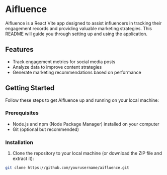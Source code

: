 # Aifluence

Aifluence is a React Vite app designed to assist influencers in tracking their engagement records and providing valuable marketing strategies. This README will guide you through setting up and using the application.

## Features

- Track engagement metrics for social media posts
- Analyze data to improve content strategies
- Generate marketing recommendations based on performance

## Getting Started

Follow these steps to get Aifluence up and running on your local machine:

### Prerequisites

- Node.js and npm (Node Package Manager) installed on your computer
- Git (optional but recommended)

### Installation

1. Clone the repository to your local machine (or download the ZIP file and extract it):

```bash
git clone https://github.com/yourusername/aifluence.git
